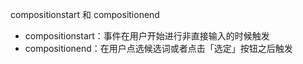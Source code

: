 compositionstart 和 compositionend
- compositionstart：事件在用户开始进行非直接输入的时候触发
- compositionend：在用户点选候选词或者点击「选定」按钮之后触发